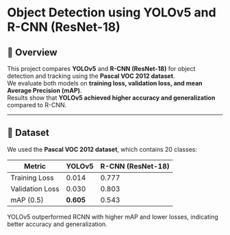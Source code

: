 # Object Detection using YOLOv5 and R-CNN (ResNet-18)

## 📌 Overview
This project compares **YOLOv5** and **R-CNN (ResNet-18)** for object detection and tracking using the **Pascal VOC 2012 dataset**.  
We evaluate both models on **training loss, validation loss, and mean Average Precision (mAP)**.  
Results show that **YOLOv5 achieved higher accuracy and generalization** compared to R-CNN.

---

## 📂 Dataset
We used the **Pascal VOC 2012 dataset**, which contains 20 classes:  




| Metric          | YOLOv5    | R-CNN (ResNet-18) |
| --------------- | --------- | ----------------- |
| Training Loss   | 0.014     | 0.777             |
| Validation Loss | 0.030     | 0.803             |
| mAP (0.5)       | **0.605** | 0.543             |


YOLOv5 outperformed RCNN with higher mAP and lower losses, indicating better accuracy and generalization.

